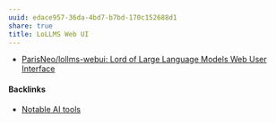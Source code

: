 ```yaml
---
uuid: edace957-36da-4bd7-b7bd-170c152688d1
share: true
title: LoLLMS Web UI
---
```

* [ParisNeo/lollms-webui: Lord of Large Language Models Web User Interface](https://github.com/ParisNeo/lollms-webui)

#### Backlinks

* [Notable AI tools](/1f16e3ec-47c6-4f57-97a6-4ab3bbec3237)
